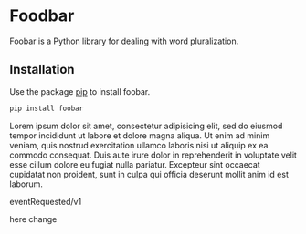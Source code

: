 # Foodbar

Foobar is a Python library for dealing with word pluralization.

## Installation

Use the package  [pip](https://pip.pypa.io/en/stable/) to install foobar.

```bash
pip install foobar
```



Lorem ipsum dolor sit amet, consectetur adipisicing elit, sed do eiusmod
tempor incididunt ut labore et dolore magna aliqua. Ut enim ad minim veniam,
quis nostrud exercitation ullamco laboris nisi ut aliquip ex ea commodo
consequat. Duis aute irure dolor in reprehenderit in voluptate velit esse
cillum dolore eu fugiat nulla pariatur. Excepteur sint occaecat cupidatat non
proident, sunt in culpa qui officia deserunt mollit anim id est laborum.

eventRequested/v1 

here change
